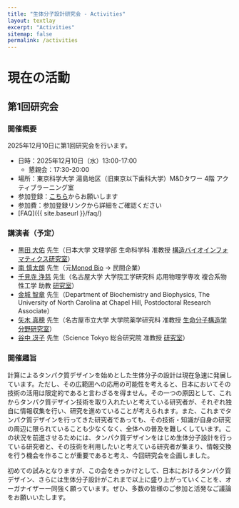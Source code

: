 ```yaml
---
title: "生体分子設計研究会 - Activities"
layout: textlay
excerpt: "Activities"
sitemap: false
permalink: /activities
---
```


# 現在の活動

## 第1回研究会

### 開催概要
2025年12月10日に第1回研究会を行います。

- 日時：2025年12月10日（水）13:00-17:00
  - 懇親会：17:30-20:00
- 場所：東京科学大学 湯島地区（旧東京以下歯科大学）M&Dタワー 4階 アクティブラーニング室
- 参加登録：[こちら](https://forms.gle/fk65Fwfd7mr9TV8u9)からお願いします
- 参加費：参加登録リンクから詳細をご確認ください
- [FAQ]({{ site.baseurl }}/faq/)

### 講演者（予定）

- [黒田 大佑](https://researchmap.jp/dkuroda1905) 先生（日本大学 文理学部 生命科学科 准教授 [構造バイオインフォマティクス研究室](https://dept.chs.nihon-u.ac.jp/biosciences/staff/dkuroda/)）
- [南 慎太朗](https://github.com/ShintaroMinami) 先生（元[Monod Bio](https://monod.bio/) -> 民間企業）
- [千見寺 浄慈](https://researchmap.jp/read0132949) 先生（名古屋大学 大学院工学研究科 応用物理学専攻 複合系物性工学 助教 [研究室](https://www.bmp.ap.pse.nagoya-u.ac.jp/)）
- [金城 智章](https://www.med.unc.edu/biochem/directory/tomoaki-kinjo/) 先生（Department of Biochemistry and Biophysics, The University of North Carolina at Chapel Hill, Postdoctoral Research Associate）
- [矢木 真穂](https://researchmap.jp/mahoyagi) 先生（名古屋市立大学 大学院薬学研究科 准教授 [生命分子構造学分野研究室](http://www.phar.nagoya-cu.ac.jp/hp/sbk/)）
- [谷中 冴子](https://researchmap.jp/yanaka) 先生（Science Tokyo 総合研究院 准教授 [研究室](https://www.mac.titech.ac.jp/mct-labsearch/movie/p-movie396/)）

### 開催趣旨

計算によるタンパク質デザインを始めとした生体分子の設計は現在急速に発展しています。ただし、その広範囲への応用の可能性を考えると、日本においてその技術の活用は限定的であると言わざるを得ません。その一つの原因として、これからタンパク質デザイン技術を取り入れたいと考えている研究者が、それぞれ独自に情報収集を行い、研究を進めていることが考えられます。また、これまでタンパク質デザインを行ってきた研究者であっても、その技術・知識が自身の研究の周辺に限られていることも少なくなく、全体への普及を難しくしています。この状況を前進させるためには、タンパク質デザインをはじめ生体分子設計を行っている研究者と、その技術を利用したいと考えている研究者が集まり、情報交換を行う機会を作ることが重要であると考え、今回研究会を企画しました。

初めての試みとなりますが、この会をきっかけとして、日本におけるタンパク質デザイン、さらには生体分子設計がこれまで以上に盛り上がっていくことを、オーガナイザー一同強く願っています。ぜひ、多数の皆様のご参加と活発なご議論をお願いいたします。

<!--

## 過去の活動

- なし

[Opening 1]({{ site.baseurl }}/downloads/GeneralPostdoc_2019_v01.pdf),
[Opening 2]({{ site.baseurl }}/downloads/PPMS_PhD_2019_v01.pdf),
[Opening 3]({{ site.baseurl }}/downloads/PD.pdf),
[Opening 4]({{ site.baseurl }}/downloads/PHD1.pdf),
[Opening 5]({{ site.baseurl }}/downloads/PHD2.pdf).

-->
